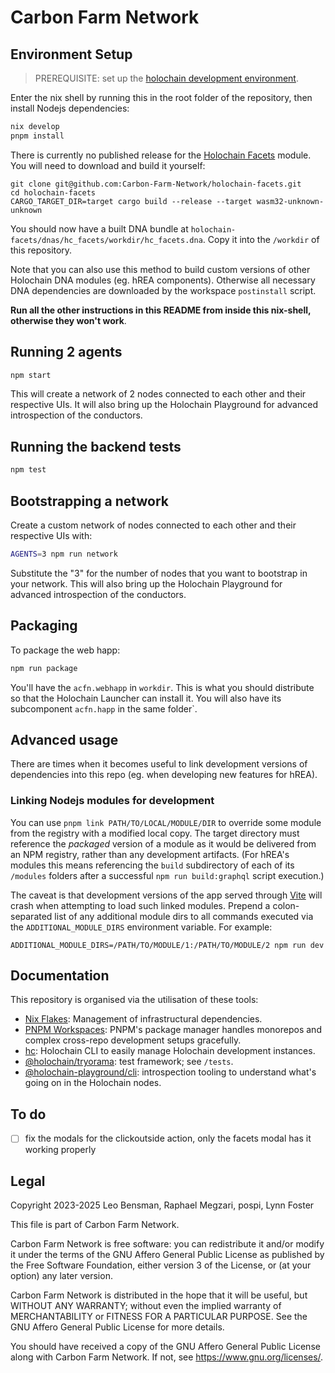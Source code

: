 # Carbon Farm Network

## Environment Setup

> PREREQUISITE: set up the [holochain development environment](https://developer.holochain.org/docs/install/).

Enter the nix shell by running this in the root folder of the repository, then install Nodejs dependencies:

```bash
nix develop
pnpm install
```

There is currently no published release for the [Holochain Facets](https://github.com/Carbon-Farm-Network/holochain-facets/) module. You will need to download and build it yourself:

	git clone git@github.com:Carbon-Farm-Network/holochain-facets.git
	cd holochain-facets
	CARGO_TARGET_DIR=target cargo build --release --target wasm32-unknown-unknown

You should now have a built DNA bundle at `holochain-facets/dnas/hc_facets/workdir/hc_facets.dna`. Copy it into the `/workdir` of this repository.

Note that you can also use this method to build custom versions of other Holochain DNA modules (eg. hREA components). Otherwise all necessary DNA dependencies are downloaded by the workspace `postinstall` script.

**Run all the other instructions in this README from inside this nix-shell, otherwise they won't work**.

## Running 2 agents

```bash
npm start
```

This will create a network of 2 nodes connected to each other and their respective UIs.
It will also bring up the Holochain Playground for advanced introspection of the conductors.

## Running the backend tests

```bash
npm test
```

## Bootstrapping a network

Create a custom network of nodes connected to each other and their respective UIs with:

```bash
AGENTS=3 npm run network
```

Substitute the "3" for the number of nodes that you want to bootstrap in your network.
This will also bring up the Holochain Playground for advanced introspection of the conductors.

## Packaging

To package the web happ:
``` bash
npm run package
```

You'll have the `acfn.webhapp` in `workdir`. This is what you should distribute so that the Holochain Launcher can install it.
You will also have its subcomponent `acfn.happ` in the same folder`.

## Advanced usage

There are times when it becomes useful to link development versions of dependencies into this repo (eg. when developing new features for hREA).

### Linking Nodejs modules for development

You can use `pnpm link PATH/TO/LOCAL/MODULE/DIR` to override some module from the registry with a modified local copy. The target directory must reference the *packaged* version of a module as it would be delivered from an NPM registry, rather than any development artifacts. (For hREA's modules this means referencing the `build` subdirectory of each of its `/modules` folders after a successful `npm run build:graphql` script execution.)

The caveat is that development versions of the app served through [Vite](http://vite.dev/) will crash when attempting to load such linked modules. Prepend a colon-separated list of any additional module dirs to all commands executed via the `ADDITIONAL_MODULE_DIRS` environment variable. For example:

	ADDITIONAL_MODULE_DIRS=/PATH/TO/MODULE/1:/PATH/TO/MODULE/2 npm run dev

## Documentation

This repository is organised via the utilisation of these tools:

- [Nix Flakes](https://nixos.wiki/wiki/Flakes): Management of infrastructural dependencies.
- [PNPM Workspaces](https://pnpm.io/workspaces): PNPM's package manager handles monorepos and complex cross-repo development setups gracefully.
- [hc](https://github.com/holochain/holochain/tree/develop/crates/hc): Holochain CLI to easily manage Holochain development instances.
- [@holochain/tryorama](https://www.npmjs.com/package/@holochain/tryorama): test framework; see `/tests`.
- [@holochain-playground/cli](https://www.npmjs.com/package/@holochain-playground/cli): introspection tooling to understand what's going on in the Holochain nodes.

## To do

- [ ] fix the modals for the clickoutside action, only the facets modal has it working properly

## Legal

Copyright 2023-2025 Leo Bensman, Raphael Megzari, pospi, Lynn Foster

This file is part of Carbon Farm Network.

Carbon Farm Network is free software: you can redistribute it and/or modify it under the terms of the GNU Affero General Public License as published by the Free Software Foundation, either version 3 of the License, or (at your option) any later version.

Carbon Farm Network is distributed in the hope that it will be useful, but WITHOUT ANY WARRANTY; without even the implied warranty of MERCHANTABILITY or FITNESS FOR A PARTICULAR PURPOSE. See the GNU Affero General Public License for more details.

You should have received a copy of the GNU Affero General Public License along with Carbon Farm Network. If not, see <https://www.gnu.org/licenses/>. 
